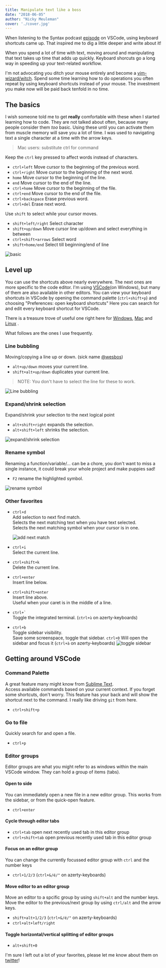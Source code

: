 ```yaml
---
title: Manipulate text like a boss
date: "2018-06-05"
author: "Nicky Meuleman"
cover: './cover.jpg'
---
```


<!-- Photo by dylan nolte on Unsplash -->

<!-- TODO: find better way to show shortcuts in action.
the gifs load immediately on page load atm-->

When listening to the Syntax podcast [episode](https://syntax.fm/show/048/vs-code-round-two) on VSCode, using keyboard shortcuts came up. That inspired me to dig a little deeper and write about it!

When you spend a lot of time with text, moving around and manipulating that text takes up time that adds up quickly.
Keyboard shorcuts go a long way in speeding up your text-related workflow.

I'm not advocating you ditch your mouse entirely and become a [vim-wizard/witch](https://twitter.com/noopkat). Spend some time learning how to do operations you often repeat by using keyboard shortcuts instead of your mouse. The investment you make now will be paid back tenfold in no time.

## The basics

I wish someone told me to get **really** comfortable with these when I started learning how to code. They are not talked about often, because many people consider them _too_ basic. Using these until you can activate them from muscle memory will save you a lot of time.
I was used to navigating text a single character at a time with the arrow keys.

> Mac users: substitute ctrl for command

Keep the `ctrl` key pressed to affect words instead of characters.

* `ctrl+left` Move cursor to the beginning of the previous word.
* `ctrl+right` Move cursor to the beginning of the next word.
* `home` Move cursor to the beginning of the line.
* `end` Move cursor to the end of the line.
* `ctrl+home` Move cursor to the beginning of the file.
* `ctrl+end` Move cursor to the end of the file.
* `ctrl+backspace` Erase previous word.
* `ctrl+del` Erase next word.

Use `shift` to select while your cursor moves.

* `shift+left/right` Select character
* `shift+up/down` Move cursor line up/down and select everything in between
* `ctrl+shift+arrows` Select word
* `shift+home/end` Select till beginning/end of line

![basic](./basic.gif)

## Level up

You can use the shortcuts above nearly everywhere.
The next ones are more specific to the code editor.
I'm using [VSCode](https://code.visualstudio.com/)(on Windows), but many of them are also available in other editors. You can view your keyboard shortcuts in VSCode by opening the command palette (`ctrl+shift+p`) and choosing "Preferences: open keyboard shortcuts"
Here you can search for and edit every keyboard shortcut for VSCode.

There is a treasure trove of useful one right here for [Windows](https://code.visualstudio.com/shortcuts/keyboard-shortcuts-windows.pdf), [Mac](https://code.visualstudio.com/shortcuts/keyboard-shortcuts-macos.pdf) and [Linux](https://code.visualstudio.com/shortcuts/keyboard-shortcuts-linux.pdf)
.

What follows are the ones I use frequently.

### Line bubbling

Moving/copying a line up or down. (sick name [@wesbos](https://twitter.com/wesbos))

* `alt+up/down` moves your current line.
* `shift+alt+up/down` duplicates your current line.

> NOTE: You don't have to select the line for these to work.

![Line bubbling](line-bubbling.gif)

### Expand/shrink selection

Expand/shrink your selection to the next logical point

* `alt+shift+right` expands the selection.
* `alt+shift+left` shrinks the selection.

![expand/shrink selection](expand-shrink-selection.gif)

### Rename symbol

Renaming a function/variable/... can be a chore, you don't want to miss a single instance, it could break your whole project and make puppies sad!

* `F2` rename the highlighted symbol.

![rename symbol](rename-symbol.gif)

### Other favorites

* `ctrl+d`  
  Add selection to next find match.  
  Selects the next matching text when you have text selected.  
  Selects the next matching symbol when your cursor is in one.

  ![add next match](add-next-match.gif)

* `ctrl+i`  
  Select the current line.

* `ctrl+shift+k`  
  Delete the current line.

* `ctrl+enter`  
  Insert line below.
* `ctrl+shift+enter`  
  Insert line above.  
  Useful when your caret is in the middle of a line.

* `` ctrl+` ``  
  Toggle the integrated terminal. (`ctrl+ù` on azerty-keyboards)

* `ctrl+b`  
  Toggle sidebar visibility.  
  Save some screenspace, toggle that sidebar.
  `ctrl+0` Will open the sidebar and focus it (`ctrl+à` on azerty-keyboards)
  ![toggle sidebar](toggle-sidebar.gif)

## Getting around VSCode

### Command Palette

A great feature many might know from [Sublime Text](https://www.sublimetext.com/).  
Access available commands based on your current context.
If you forget some shortcuts, don't worry. This feature has your back and will show the shortcut next to the command.
I really like driving `git` from here.

* `ctrl+shift+p`

### Go to file

Quickly search for and open a file.

* `ctrl+p`

### Editor groups

Editor groups are what you might refer to as windows within the main VSCode window. They can hold a group of items (tabs).

#### Open to side

You can immediately open a new file in a new editor group. This works from the sidebar, or from the quick-open feature.

* `ctrl+enter`

#### Cycle through editor tabs

* `ctrl+tab` open next recently used tab in this editor group
* `ctrl+shift+tab` open previous recently used tab in this editor group

#### Focus on an editor group

You can change the currently focussed editor group with `ctrl` and the number keys

* `ctrl+1/2/3` (`ctrl+&/é/"` on azerty-keyboards)

#### Move editor to an editor group

Move an editor to a spcific group by using `shift+alt` and the number keys.
Move the editor to the previous/next group by using `ctrl/alt` and the arrow keys.

* `shift+alt+1/2/3` (`ctrl+&/é/"` on azerty-keyboards)
* `ctrl+alt+left/right`

#### Toggle horizontal/vertical splitting of editor groups

* `alt+shift+0`

I'm sure I left out a lot of your favorites, please let me know about them on [twitter](https://twitter.com/nmeuleman)!
